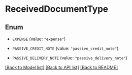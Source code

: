 # ReceivedDocumentType

## Enum


* `EXPENSE` (value: `"expense"`)

* `PASSIVE_CREDIT_NOTE` (value: `"passive_credit_note"`)

* `PASSIVE_DELIVERY_NOTE` (value: `"passive_delivery_note"`)


[[Back to Model list]](../README.md#documentation-for-models) [[Back to API list]](../README.md#documentation-for-api-endpoints) [[Back to README]](../README.md)


